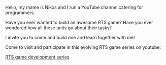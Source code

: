 Hello, my mame is Nikos and I run a YouTube channel catering for programmers.
 
Have you ever wanted to build an awesome RTS game?
Have you ever wondered how all these units go about their tasks?

I invite you to come and build one and learn together with me!

Come to visit and participate in this evolving RTS game series on youtube:

[RTS game development series](https://www.youtube.com/playlist?list=PLCrwuqjmVebK8M9DW_MNOxqn5ic6hF4ua)
